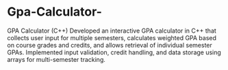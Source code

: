 # Gpa-Calculator-
GPA Calculator (C++) Developed an interactive GPA calculator in C++ that collects user input for multiple semesters, calculates weighted GPA based on course grades and credits, and allows retrieval of individual semester GPAs. Implemented input validation, credit handling, and data storage using arrays for multi-semester tracking.
